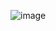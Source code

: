 ![image](https://github.com/SujalIsrani/Dijkstra-Algorithm-Simulator/assets/128592707/b5e91c02-dcc5-4d2f-a7a3-8710de79d2fc)
